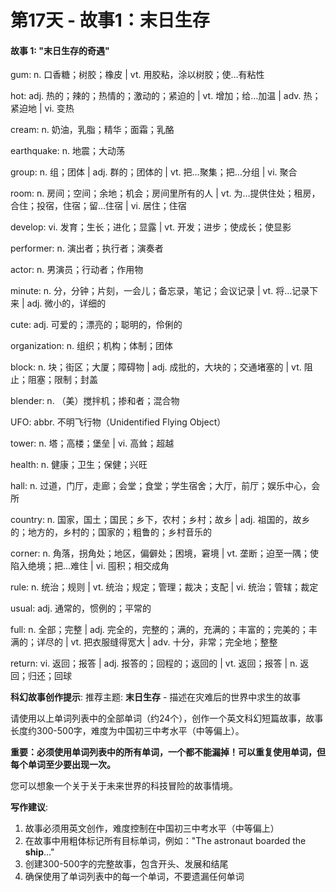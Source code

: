 # 第17天 - 故事1：末日生存

#### 故事 1: "末日生存的奇遇"

gum: n. 口香糖；树胶；橡皮 | vt. 用胶粘，涂以树胶；使…有粘性

hot: adj. 热的；辣的；热情的；激动的；紧迫的 | vt. 增加；给…加温 | adv. 热；紧迫地 | vi. 变热

cream: n. 奶油，乳脂；精华；面霜；乳酪

earthquake: n. 地震；大动荡

group: n. 组；团体 | adj. 群的；团体的 | vt. 把…聚集；把…分组 | vi. 聚合

room: n. 房间；空间；余地；机会；房间里所有的人 | vt. 为…提供住处；租房，合住；投宿，住宿；留…住宿 | vi. 居住；住宿

develop: vi. 发育；生长；进化；显露 | vt. 开发；进步；使成长；使显影

performer: n. 演出者；执行者；演奏者

actor: n. 男演员；行动者；作用物

minute: n. 分，分钟；片刻，一会儿；备忘录，笔记；会议记录 | vt. 将…记录下来 | adj. 微小的，详细的 

cute: adj. 可爱的；漂亮的；聪明的，伶俐的

organization: n. 组织；机构；体制；团体

block: n. 块；街区；大厦；障碍物 | adj. 成批的，大块的；交通堵塞的 | vt. 阻止；阻塞；限制；封盖

blender: n. （美）搅拌机；掺和者；混合物

UFO: abbr. 不明飞行物（Unidentified Flying Object）

tower: n. 塔；高楼；堡垒 | vi. 高耸；超越

health: n. 健康；卫生；保健；兴旺

hall: n. 过道，门厅，走廊；会堂；食堂；学生宿舍；大厅，前厅；娱乐中心，会所

country: n. 国家，国土；国民；乡下，农村；乡村；故乡 | adj. 祖国的，故乡的；地方的，乡村的；国家的；粗鲁的；乡村音乐的

corner: n. 角落，拐角处；地区，偏僻处；困境，窘境 | vt. 垄断；迫至一隅；使陷入绝境；把…难住 | vi. 囤积；相交成角

rule: n. 统治；规则 | vt. 统治；规定；管理；裁决；支配 | vi. 统治；管辖；裁定

usual: adj. 通常的，惯例的；平常的

full: n. 全部；完整 | adj. 完全的，完整的；满的，充满的；丰富的；完美的；丰满的；详尽的 | vt. 把衣服缝得宽大 | adv. 十分，非常；完全地；整整

return: vi. 返回；报答 | adj. 报答的；回程的；返回的 | vt. 返回；报答 | n. 返回；归还；回球

**科幻故事创作提示**:
推荐主题: **末日生存** - 描述在灾难后的世界中求生的故事

请使用以上单词列表中的全部单词（约24个），创作一个英文科幻短篇故事，故事长度约300-500字，难度为中国初三中考水平（中等偏上）。

**重要：必须使用单词列表中的所有单词，一个都不能漏掉！可以重复使用单词，但每个单词至少要出现一次。**

您可以想象一个关于关于未来世界的科技冒险的故事情境。

**写作建议**: 
1. 故事必须用英文创作，难度控制在中国初三中考水平（中等偏上）
2. 在故事中用粗体标记所有目标单词，例如："The astronaut boarded the **ship**..."
3. 创建300-500字的完整故事，包含开头、发展和结尾
4. 确保使用了单词列表中的每一个单词，不要遗漏任何单词
